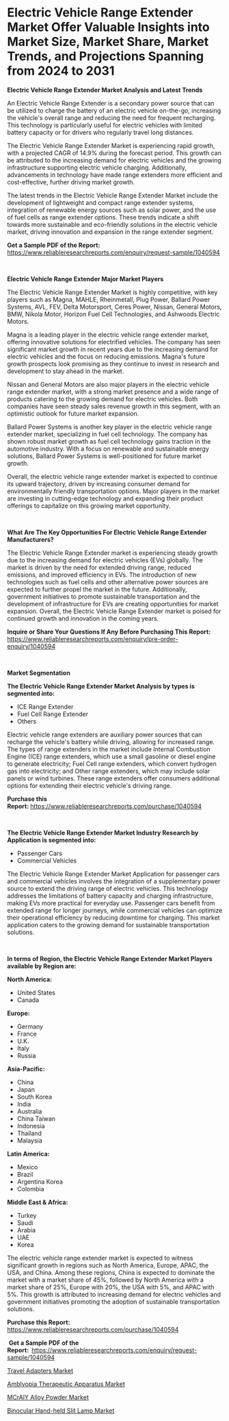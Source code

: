 <p><h1>Electric Vehicle Range Extender Market Offer Valuable Insights into Market Size, Market Share, Market Trends, and Projections Spanning from 2024 to 2031</h1></p><p><strong>Electric Vehicle Range Extender Market Analysis and Latest Trends</strong></p>
<p><p>An Electric Vehicle Range Extender is a secondary power source that can be utilized to charge the battery of an electric vehicle on-the-go, increasing the vehicle's overall range and reducing the need for frequent recharging. This technology is particularly useful for electric vehicles with limited battery capacity or for drivers who regularly travel long distances.</p><p>The Electric Vehicle Range Extender Market is experiencing rapid growth, with a projected CAGR of 14.9% during the forecast period. This growth can be attributed to the increasing demand for electric vehicles and the growing infrastructure supporting electric vehicle charging. Additionally, advancements in technology have made range extenders more efficient and cost-effective, further driving market growth.</p><p>The latest trends in the Electric Vehicle Range Extender Market include the development of lightweight and compact range extender systems, integration of renewable energy sources such as solar power, and the use of fuel cells as range extender options. These trends indicate a shift towards more sustainable and eco-friendly solutions in the electric vehicle market, driving innovation and expansion in the range extender segment.</p></p>
<p><strong>Get a Sample PDF of the Report:&nbsp;</strong> <a href="https://www.reliableresearchreports.com/enquiry/request-sample/1040594">https://www.reliableresearchreports.com/enquiry/request-sample/1040594</a></p>
<p>&nbsp;</p>
<p><strong>Electric Vehicle Range Extender Major Market Players</strong></p>
<p><p>The Electric Vehicle Range Extender Market is highly competitive, with key players such as Magna, MAHLE, Rheinmetall, Plug Power, Ballard Power Systems, AVL, FEV, Delta Motorsport, Ceres Power, Nissan, General Motors, BMW, Nikola Motor, Horizon Fuel Cell Technologies, and Ashwoods Electric Motors.</p><p>Magna is a leading player in the electric vehicle range extender market, offering innovative solutions for electrified vehicles. The company has seen significant market growth in recent years due to the increasing demand for electric vehicles and the focus on reducing emissions. Magna's future growth prospects look promising as they continue to invest in research and development to stay ahead in the market.</p><p>Nissan and General Motors are also major players in the electric vehicle range extender market, with a strong market presence and a wide range of products catering to the growing demand for electric vehicles. Both companies have seen steady sales revenue growth in this segment, with an optimistic outlook for future market expansion.</p><p>Ballard Power Systems is another key player in the electric vehicle range extender market, specializing in fuel cell technology. The company has shown robust market growth as fuel cell technology gains traction in the automotive industry. With a focus on renewable and sustainable energy solutions, Ballard Power Systems is well-positioned for future market growth.</p><p>Overall, the electric vehicle range extender market is expected to continue its upward trajectory, driven by increasing consumer demand for environmentally friendly transportation options. Major players in the market are investing in cutting-edge technology and expanding their product offerings to capitalize on this growing market opportunity.</p></p>
<p>&nbsp;</p>
<p><strong>What Are The Key Opportunities For Electric Vehicle Range Extender Manufacturers?</strong></p>
<p><p>The Electric Vehicle Range Extender market is experiencing steady growth due to the increasing demand for electric vehicles (EVs) globally. The market is driven by the need for extended driving range, reduced emissions, and improved efficiency in EVs. The introduction of new technologies such as fuel cells and other alternative power sources are expected to further propel the market in the future. Additionally, government initiatives to promote sustainable transportation and the development of infrastructure for EVs are creating opportunities for market expansion. Overall, the Electric Vehicle Range Extender market is poised for continued growth and innovation in the coming years.</p></p>
<p><strong>Inquire or Share Your Questions If Any Before Purchasing This Report:</strong> <a href="https://www.reliableresearchreports.com/enquiry/pre-order-enquiry/1040594">https://www.reliableresearchreports.com/enquiry/pre-order-enquiry/1040594</a></p>
<p>&nbsp;</p>
<p><strong>Market Segmentation</strong></p>
<p><strong>The Electric Vehicle Range Extender Market Analysis by types is segmented into:</strong></p>
<p><ul><li>ICE Range Extender</li><li>Fuel Cell Range Extender</li><li>Others</li></ul></p>
<p><p>Electric vehicle range extenders are auxiliary power sources that can recharge the vehicle's battery while driving, allowing for increased range. The types of range extenders in the market include Internal Combustion Engine (ICE) range extenders, which use a small gasoline or diesel engine to generate electricity; Fuel Cell range extenders, which convert hydrogen gas into electricity; and Other range extenders, which may include solar panels or wind turbines. These range extenders offer consumers additional options for extending their electric vehicle's driving range.</p></p>
<p><strong>Purchase this Report:&nbsp;</strong><a href="https://www.reliableresearchreports.com/purchase/1040594">https://www.reliableresearchreports.com/purchase/1040594</a></p>
<p>&nbsp;</p>
<p><strong>The Electric Vehicle Range Extender Market Industry Research by Application is segmented into:</strong></p>
<p><ul><li>Passenger Cars</li><li>Commercial Vehicles</li></ul></p>
<p><p>The Electric Vehicle Range Extender Market Application for passenger cars and commercial vehicles involves the integration of a supplementary power source to extend the driving range of electric vehicles. This technology addresses the limitations of battery capacity and charging infrastructure, making EVs more practical for everyday use. Passenger cars benefit from extended range for longer journeys, while commercial vehicles can optimize their operational efficiency by reducing downtime for charging. This market application caters to the growing demand for sustainable transportation solutions.</p></p>
<p>&nbsp;</p>
<p><strong>In terms of Region, the Electric Vehicle Range Extender Market Players available by Region are:</strong></p>
<p>
    <p> <strong> North America: </strong>
        <ul>
            <li>United States</li>
            <li>Canada</li>
        </ul>
        </p> 
    <p> <strong> Europe: </strong>
        <ul>
            <li>Germany</li>
            <li>France</li>
            <li>U.K.</li>
            <li>Italy</li>
            <li>Russia</li>
        </ul>
        </p> 
    <p> <strong> Asia-Pacific: </strong>
        <ul>
            <li>China</li>
            <li>Japan</li>
            <li>South Korea</li>
            <li>India</li>
            <li>Australia</li>
            <li>China Taiwan</li>
            <li>Indonesia</li>
            <li>Thailand</li>
            <li>Malaysia</li>
        </ul>
        </p> 
    <p> <strong> Latin America: </strong>
        <ul>
            <li>Mexico</li>
            <li>Brazil</li>
            <li>Argentina Korea</li>
            <li>Colombia</li>
        </ul>
        </p> 
    <p> <strong> Middle East & Africa: </strong>
        <ul>
            <li>Turkey</li>
            <li>Saudi</li>
            <li>Arabia</li>
            <li>UAE</li>
            <li>Korea</li>
        </ul>
    </p>
    </p>
<p><p>The electric vehicle range extender market is expected to witness significant growth in regions such as North America, Europe, APAC, the USA, and China. Among these regions, China is expected to dominate the market with a market share of 45%, followed by North America with a market share of 25%, Europe with 20%, the USA with 5%, and APAC with 5%. This growth is attributed to increasing demand for electric vehicles and government initiatives promoting the adoption of sustainable transportation solutions.</p></p>
<p><strong>Purchase this Report: </strong><a href="https://www.reliableresearchreports.com/purchase/1040594">https://www.reliableresearchreports.com/purchase/1040594</a></p>
<p>&nbsp;<strong>Get a Sample PDF of the Report:&nbsp;&nbsp;</strong><a href="https://www.reliableresearchreports.com/enquiry/request-sample/1040594">https://www.reliableresearchreports.com/enquiry/request-sample/1040594</a></p>
<p><strong></strong></p>
<p><p><a href="https://circular-yam-9b9.notion.site/Travel-Adapters-Market-Provides-a-Comprehensive-Analysis-Including-a-Macro-Overview-of-the-Market-as-34e1df968d9f4d81ae89fea94b439e12">Travel Adapters Market</a></p><p><a href="https://view.publitas.com/reportprime-1/amblyopia-therapeutic-apparatus-market-research-report-provides-critical-insights-that-can-help-shape-business-development-and-investment-strategies/">Amblyopia Therapeutic Apparatus Market</a></p><p><a href="https://view.publitas.com/reportprime-1/mcraly-alloy-powder-market-centers-on-aspects-such-as-market-growth-market-share-market-opportunity-and-projected-forecasts-spanning-from-2023-to-2030/">MCrAlY Alloy Powder Market</a></p><p><a href="https://view.publitas.com/reportprime-1/binocular-hand-held-slit-lamp-market-size-share-trends-analysis-report-by-material-by-type-by-end-user-by-region-and-segment-forecasts-2023-2030/">Binocular Hand-held Slit Lamp Market</a></p></p>